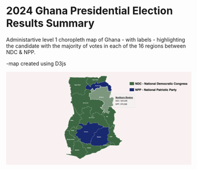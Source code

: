 # 2024 Ghana Presidential Election Results Summary

Administartive level 1 choropleth map of Ghana - with labels - highlighting the candidate with the majority of votes in each of the 16 regions between NDC & NPP.

-map created using D3js

![Desktop](./image.png)
